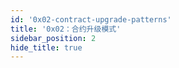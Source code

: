 ```yaml
---
id: '0x02-contract-upgrade-patterns'
title: '0x02：合约升级模式'
sidebar_position: 2
hide_title: true
---
```

